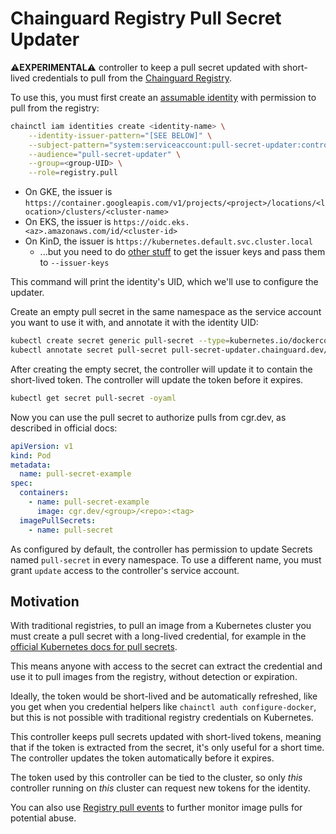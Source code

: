 # Chainguard Registry Pull Secret Updater

⚠️**EXPERIMENTAL**⚠️ controller to keep a pull secret updated with short-lived credentials to pull from the [Chainguard Registry](https://edu.chainguard.dev/chainguard/chainguard-images/registry/overview/).

To use this, you must first create an [assumable identity](https://edu.chainguard.dev/chainguard/chainguard-enforce/iam-groups/assumable-ids/) with permission to pull from the registry:

```sh
chainctl iam identities create <identity-name> \
    --identity-issuer-pattern="[SEE BELOW]" \
    --subject-pattern="system:serviceaccount:pull-secret-updater:controller" \
    --audience="pull-secret-updater" \
    --group=<group-UID> \
    --role=registry.pull
```

- On GKE, the issuer is `https://container.googleapis.com/v1/projects/<project>/locations/<location>/clusters/<cluster-name>`
- On EKS, the issuer is `https://oidc.eks.<az>.amazonaws.com/id/<cluster-id>`
- On KinD, the issuer is `https://kubernetes.default.svc.cluster.local`
  - ...but you need to do [other stuff](https://banzaicloud.com/blog/kubernetes-oidc/) to get the issuer keys and pass them to `--issuer-keys`

This command will print the identity's UID, which we'll use to configure the updater.

Create an empty pull secret in the same namespace as the service account you want to use it with, and annotate it with the identity UID:

```sh
kubectl create secret generic pull-secret --type=kubernetes.io/dockerconfigjson --from-literal=.dockerconfigjson='{}'
kubectl annotate secret pull-secret pull-secret-updater.chainguard.dev/identity=<identity-UID>
```

After creating the empty secret, the controller will update it to contain the short-lived token.
The controller will update the token before it expires.

```sh
kubectl get secret pull-secret -oyaml
```

Now you can use the pull secret to authorize pulls from cgr.dev, as described in official docs:

```yaml
apiVersion: v1
kind: Pod
metadata:
  name: pull-secret-example
spec:
  containers:
    - name: pull-secret-example
      image: cgr.dev/<group>/<repo>:<tag>
  imagePullSecrets:
    - name: pull-secret
```

As configured by default, the controller has permission to update Secrets named `pull-secret` in every namespace.
To use a different name, you must grant `update` access to the controller's service account.

## Motivation

With traditional registries, to pull an image from a Kubernetes cluster you must create a pull secret with a long-lived credential, for example in the [official Kubernetes docs for pull secrets](https://kubernetes.io/docs/tasks/configure-pod-container/pull-image-private-registry/#log-in-to-docker-hub).

This means anyone with access to the secret can extract the credential and use it to pull images from the registry, without detection or expiration.

Ideally, the token would be short-lived and be automatically refreshed, like you get when you credential helpers like `chainctl auth configure-docker`, but this is not possible with traditional registry credentials on Kubernetes.

This controller keeps pull secrets updated with short-lived tokens, meaning that if the token is extracted from the secret, it's only useful for a short time.
The controller updates the token automatically before it expires.

The token used by this controller can be tied to the cluster, so only _this_ controller running on _this_ cluster can request new tokens for the identity.

You can also use [Registry pull events](https://edu.chainguard.dev/chainguard/chainguard-enforce/reference/events/#service-registry---pull) to further monitor image pulls for potential abuse.

